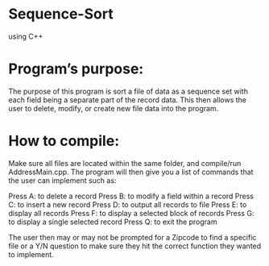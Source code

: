 # Sequence-Sort
using C++

# Program’s purpose:
The purpose of this program is sort a file of data as a sequence set with each field being a separate part of the record data. This then allows the user to delete, modify, or create new file data into the program. 

# How to compile:
Make sure all files are located within the same folder, and compile/run AddressMain.cpp.  The program will then give you a list of commands that the user can implement such as:

Press A: to delete a record
Press B: to modify a field within a record
Press C: to insert a new record
Press D: to output all records to file
Press E: to display all records
Press F: to display a selected block of records
Press G: to display a single selected record
Press Q: to exit the program

The user then may or may not be prompted for a Zipcode to find a specific file or a Y/N question to make sure they hit the correct function they wanted to implement. 
